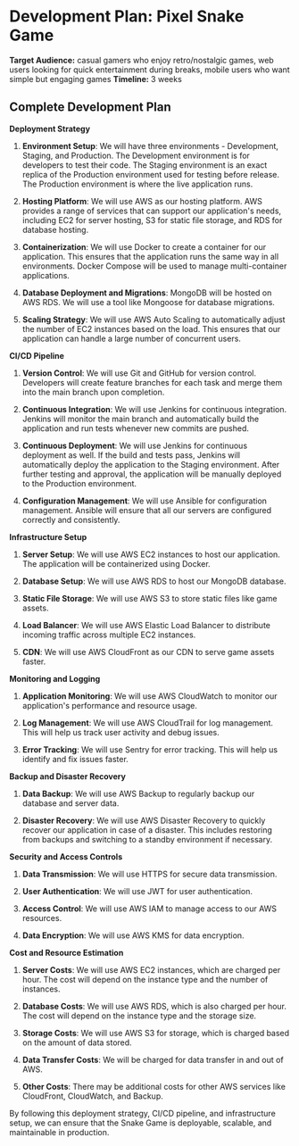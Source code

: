 # Development Plan: Pixel Snake Game

**Target Audience:** casual gamers who enjoy retro/nostalgic games, web users looking for quick entertainment during breaks, mobile users who want simple but engaging games
**Timeline:** 3 weeks

## Complete Development Plan

**Deployment Strategy**

1. **Environment Setup**: We will have three environments - Development, Staging, and Production. The Development environment is for developers to test their code. The Staging environment is an exact replica of the Production environment used for testing before release. The Production environment is where the live application runs.

2. **Hosting Platform**: We will use AWS as our hosting platform. AWS provides a range of services that can support our application's needs, including EC2 for server hosting, S3 for static file storage, and RDS for database hosting.

3. **Containerization**: We will use Docker to create a container for our application. This ensures that the application runs the same way in all environments. Docker Compose will be used to manage multi-container applications.

4. **Database Deployment and Migrations**: MongoDB will be hosted on AWS RDS. We will use a tool like Mongoose for database migrations.

5. **Scaling Strategy**: We will use AWS Auto Scaling to automatically adjust the number of EC2 instances based on the load. This ensures that our application can handle a large number of concurrent users.

**CI/CD Pipeline**

1. **Version Control**: We will use Git and GitHub for version control. Developers will create feature branches for each task and merge them into the main branch upon completion.

2. **Continuous Integration**: We will use Jenkins for continuous integration. Jenkins will monitor the main branch and automatically build the application and run tests whenever new commits are pushed.

3. **Continuous Deployment**: We will use Jenkins for continuous deployment as well. If the build and tests pass, Jenkins will automatically deploy the application to the Staging environment. After further testing and approval, the application will be manually deployed to the Production environment.

4. **Configuration Management**: We will use Ansible for configuration management. Ansible will ensure that all our servers are configured correctly and consistently.

**Infrastructure Setup**

1. **Server Setup**: We will use AWS EC2 instances to host our application. The application will be containerized using Docker.

2. **Database Setup**: We will use AWS RDS to host our MongoDB database. 

3. **Static File Storage**: We will use AWS S3 to store static files like game assets.

4. **Load Balancer**: We will use AWS Elastic Load Balancer to distribute incoming traffic across multiple EC2 instances.

5. **CDN**: We will use AWS CloudFront as our CDN to serve game assets faster.

**Monitoring and Logging**

1. **Application Monitoring**: We will use AWS CloudWatch to monitor our application's performance and resource usage.

2. **Log Management**: We will use AWS CloudTrail for log management. This will help us track user activity and debug issues.

3. **Error Tracking**: We will use Sentry for error tracking. This will help us identify and fix issues faster.

**Backup and Disaster Recovery**

1. **Data Backup**: We will use AWS Backup to regularly backup our database and server data.

2. **Disaster Recovery**: We will use AWS Disaster Recovery to quickly recover our application in case of a disaster. This includes restoring from backups and switching to a standby environment if necessary.

**Security and Access Controls**

1. **Data Transmission**: We will use HTTPS for secure data transmission.

2. **User Authentication**: We will use JWT for user authentication.

3. **Access Control**: We will use AWS IAM to manage access to our AWS resources.

4. **Data Encryption**: We will use AWS KMS for data encryption.

**Cost and Resource Estimation**

1. **Server Costs**: We will use AWS EC2 instances, which are charged per hour. The cost will depend on the instance type and the number of instances.

2. **Database Costs**: We will use AWS RDS, which is also charged per hour. The cost will depend on the instance type and the storage size.

3. **Storage Costs**: We will use AWS S3 for storage, which is charged based on the amount of data stored.

4. **Data Transfer Costs**: We will be charged for data transfer in and out of AWS.

5. **Other Costs**: There may be additional costs for other AWS services like CloudFront, CloudWatch, and Backup.

By following this deployment strategy, CI/CD pipeline, and infrastructure setup, we can ensure that the Snake Game is deployable, scalable, and maintainable in production.